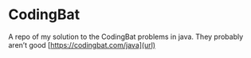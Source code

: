 # CodingBat
A repo of my solution to the CodingBat problems in java. They probably aren’t good
[https://codingbat.com/java](url)

